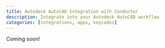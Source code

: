 ```yaml
---
title: Autodesk AutoCAD Integration with Conductor
description: Integrate into your Autodesk AutoCAD workflow
categories: [integrations, apps, keycodes]
---
```


Coming soon!